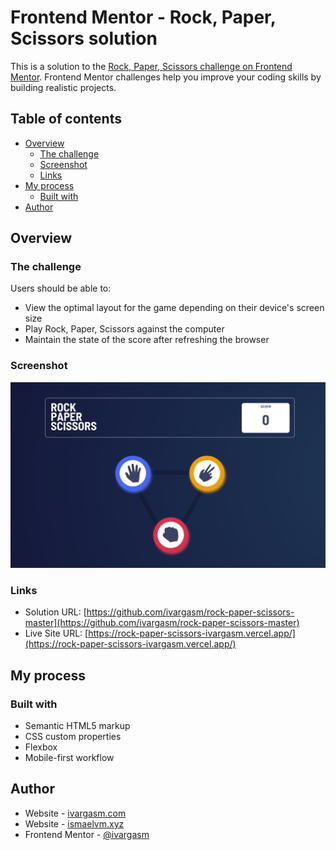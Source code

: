 # Frontend Mentor - Rock, Paper, Scissors solution

This is a solution to the [Rock, Paper, Scissors challenge on Frontend Mentor](https://www.frontendmentor.io/challenges/rock-paper-scissors-game-pTgwgvgH). Frontend Mentor challenges help you improve your coding skills by building realistic projects. 

## Table of contents

- [Overview](#overview)
  - [The challenge](#the-challenge)
  - [Screenshot](#screenshot)
  - [Links](#links)
- [My process](#my-process)
  - [Built with](#built-with)
- [Author](#author)

## Overview

### The challenge

Users should be able to:

- View the optimal layout for the game depending on their device's screen size
- Play Rock, Paper, Scissors against the computer
- Maintain the state of the score after refreshing the browser

### Screenshot

![](./images/rsp.png)

### Links

- Solution URL: [https://github.com/ivargasm/rock-paper-scissors-master](https://github.com/ivargasm/rock-paper-scissors-master)
- Live Site URL: [https://rock-paper-scissors-ivargasm.vercel.app/](https://rock-paper-scissors-ivargasm.vercel.app/)

## My process

### Built with

- Semantic HTML5 markup
- CSS custom properties
- Flexbox
- Mobile-first workflow

## Author

- Website - [ivargasm.com](https://ivargasm.com/)
- Website - [ismaelvm.xyz](https://ismaelvm.xyz/)
- Frontend Mentor - [@ivargasm](https://www.frontendmentor.io/profile/ivargasm)
